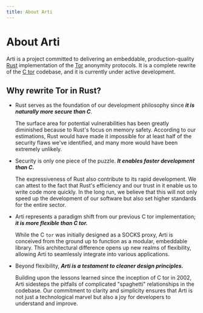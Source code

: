 ```yaml
---
title: About Arti
---
```


# About Arti

Arti is a project committed to delivering an embeddable, production-quality [Rust](https://www.rust-lang.org/) implementation of the [Tor](https://www.torproject.org/) anonymity protocols. It is a complete rewrite of the [C tor](https://gitweb.torproject.org/tor.git/) codebase, and it is currently under active development.

## Why rewrite Tor in Rust?

- Rust serves as the foundation of our development philosophy since ***it is naturally more secure than C***.
    
    The surface area for potential vulnerabilities has been greatly diminished because to Rust's focus on memory safety. According to our estimations, Rust would have made it impossible for at least half of the security flaws we've identified, and many more would have been extremely unlikely.

- Security is only one piece of the puzzle. ***It enables faster development than C.***

    The expressiveness of Rust also contribute to its rapid development. We can attest to the fact that Rust's efficiency and our trust in it enable us to write code more quickly. In the long run, we believe that this will not only speed up the development of our software but also set higher standards for the entire sector.
    
- Arti represents a paradigm shift from our previous C tor implementation; ***it is more flexible than C tor.***
    
    While the C `tor` was initially designed as a SOCKS proxy, Arti is conceived from the ground up to function as a modular, embeddable library. This architectural difference opens up new realms of flexibility, allowing Arti to seamlessly integrate into various applications.
    
- Beyond flexibility, ***Arti is a testament to cleaner design principles.***
    
    Building upon the lessons learned since the inception of C tor in 2002, Arti sidesteps the pitfalls of complicated "spaghetti" relationships in the codebase. Our commitment to clarity and simplicity ensures that Arti is not just a technological marvel but also a joy for developers to understand and improve.


